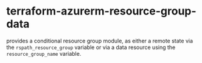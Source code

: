 # terraform-azurerm-resource-group-data

provides a conditional resource group module, as either a remote state via the  `rspath_resource_group` variable or via a data resource using the `resource_group_name` variable.
